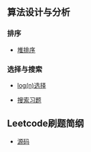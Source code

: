 
## 算法设计与分析

### 排序
- [堆排序](al/md/heap_sort.md)

### 选择与搜索
- [log(n)选择](al/md/log_search.md)

- [搜索习题](al/md/search.md)

## Leetcode刷题简纲
- [源码](leetcode/leetcode_src.md)